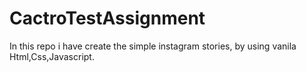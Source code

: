# CactroTestAssignment
In this repo i have create the simple instagram stories, by using vanila Html,Css,Javascript.
